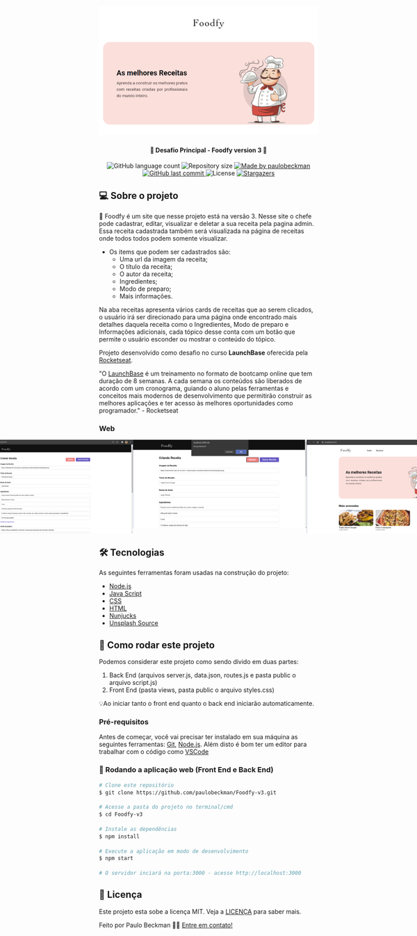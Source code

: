 <h1 align="center">
     <img alt="foodfy-v3" title="#foodfy-v3" src="./github-assets/capa.png" width="700px">
</h1>
 
<h4 align="center"> 
	🚀 Desafio Principal - Foodfy version 3 🚀
</h4>

<p align="center">
  <img alt="GitHub language count" src="https://img.shields.io/github/languages/count/paulobeckman/Foodfy-v3?color=%2304D361">

  <img alt="Repository size" src="https://img.shields.io/github/repo-size/paulobeckman/Foodfy-v3">

  	
  <a href="https://www.linkedin.com/in/paulobeckman/">
    <img alt="Made by paulobeckman" src="https://img.shields.io/badge/made%20by-paulobeckman-%2304D361">
  </a>
	
  
  <a href="https://github.com/paulobeckman/Foodfy-v3/commits/master">
    <img alt="GitHub last commit" src="https://img.shields.io/github/last-commit/paulobeckman/Foodfy-v3">
  </a>

  <img alt="License" src="https://img.shields.io/badge/license-MIT-brightgreen">
   <a href="https://github.com/paulobeckman/Foodfy-v3/stargazers">
    <img alt="Stargazers" src="https://img.shields.io/github/stars/paulobeckman/Foodfy-v3?style=social">
  </a>
</p>


## 💻 Sobre o projeto

🍛 Foodfy é um site que nesse projeto está na versão 3. Nesse site o chefe pode cadastrar, editar, visualizar e deletar a sua receita pela pagina admin. Essa receita cadastrada também será visualizada na página de receitas onde todos todos podem somente visualizar.

- Os items que podem ser cadastrados são: 
  - Uma url da imagem da receita;
  - O título da receita;
  - O autor da receita; 
  - Ingredientes;
  - Modo de preparo;
  - Mais informações.

Na aba receitas apresenta vários cards de receitas que ao serem clicados, o usuário irá ser direcionado para uma página onde encontrado mais detalhes daquela receita como o Ingredientes, Modo de preparo e Informações adicionais, cada tópico desse conta com um botão que permite o usuário esconder ou mostrar o conteúdo do tópico.


Projeto desenvolvido como desafio no curso **LaunchBase** oferecida pela [Rocketseat](rs).

"O [LaunchBase](lb) é um treinamento no formato de bootcamp online que tem duração de 8 semanas. A cada semana os conteúdos são liberados de acordo com um cronograma, guiando o aluno pelas ferramentas e conceitos mais modernos de desenvolvimento que permitirão construir as melhores aplicações e ter acesso às melhores oportunidades como programador." - Rocketseat


### Web

<p align="center" style="display: flex; align-items: flex-start; justify-content: center;">
	
  <img alt="Foodfy-v3" title="#foodfy-v3" src="./github-assets/foodfy3.gif" width="800px">

  <img alt="Foodfy-v3" title="#foodfy-v3" src="./github-assets/pagina1.png" width="400px">

  <img alt="Foodfy-v3" title="#foodfy-v3" src="./github-assets/pagina2.png" width="400px">
  
  <img alt="Foodfy-v3" title="#foodfy-v3" src="./github-assets/pagina3.png" width="400px">
  
  <img alt="Foodfy-v3" title="#foodfy-v3" src="./github-assets/pagina4.png" width="400px">

  <img alt="Foodfy-v3" title="#foodfy-v3" src="./github-assets/pagina5.png" width="400px">

  <img alt="Foodfy-v3" title="#foodfy-v3" src="./github-assets/pagina6.png" width="400px">
  
  <img alt="Foodfy-v3" title="#foodfy-v3" src="./github-assets/pagina7.png" width="400px">

</p>

## 🛠 Tecnologias

As seguintes ferramentas foram usadas na construção do projeto:

- [Node.js][nodejs]
- [Java Script][js]
- [CSS][CSS]
- [HTML][HTML]
- [Nunjucks][Nunjucks]
- [Unsplash Source][API]


## 🚀 Como rodar este projeto

Podemos considerar este projeto como sendo divido em duas partes:
1. Back End (arquivos server.js, data.json, routes.js e pasta public o arquivo script.js) 
2. Front End (pasta views, pasta public o arquivo styles.css)

💡Ao iniciar tanto o front end quanto o back end iniciarão automaticamente. 

### Pré-requisitos

Antes de começar, você vai precisar ter instalado em sua máquina as seguintes ferramentas:
[Git](https://git-scm.com), [Node.js][nodejs]. 
Além disto é bom ter um editor para trabalhar com o código como [VSCode][vscode]

### 🧭 Rodando a aplicação web (Front End e Back End)

```bash
# Clone este repositório
$ git clone https://github.com/paulobeckman/Foodfy-v3.git

# Acesse a pasta do projeto no terminal/cmd
$ cd Foodfy-v3

# Instale as dependências
$ npm install

# Execute a aplicação em modo de desenvolvimento
$ npm start

# O servidor inciará na porta:3000 - acesse http://localhost:3000
```


## 📝 Licença

Este projeto esta sobe a licença MIT. Veja a [LICENÇA](license) para saber mais.

Feito por Paulo Beckman 👋🏽 [Entre em contato!](https://www.linkedin.com/in/paulobeckman/)

[nodejs]: https://nodejs.org/
[vscode]: https://code.visualstudio.com/
[license]: https://opensource.org/licenses/MIT
[rs]: https://rocketseat.com.br
[lb]: https://pages.rocketseat.com.br/launchbase/inscricao/5
[js]: https://developer.mozilla.org/pt-BR/docs/Aprender/JavaScript
[CSS]: https://developer.mozilla.org/pt-BR/docs/Web/CSS
[HTML]: https://developer.mozilla.org/pt-BR/docs/Web/HTML
[Nunjucks]: https://www.npmjs.com/package/nunjucks
[API]: https://source.unsplash.com/

